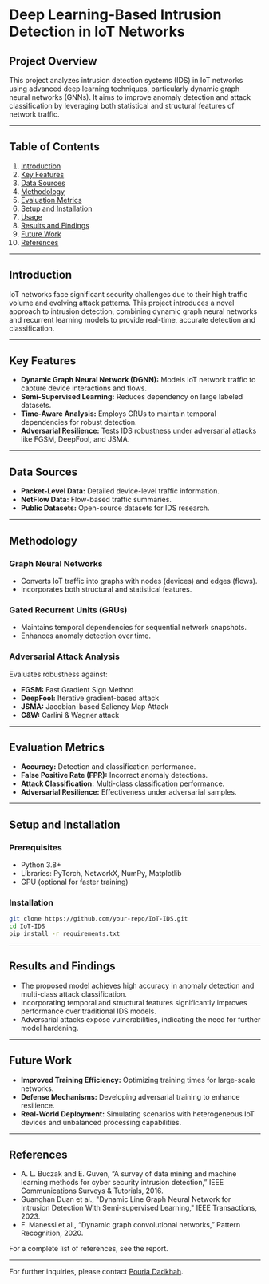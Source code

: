 # Deep Learning-Based Intrusion Detection in IoT Networks

## Project Overview

This project analyzes intrusion detection systems (IDS) in IoT networks using advanced deep learning techniques, particularly dynamic graph neural networks (GNNs). It aims to improve anomaly detection and attack classification by leveraging both statistical and structural features of network traffic.

---

## Table of Contents

1. [Introduction](#introduction)
2. [Key Features](#key-features)
3. [Data Sources](#data-sources)
4. [Methodology](#methodology)
5. [Evaluation Metrics](#evaluation-metrics)
6. [Setup and Installation](#setup-and-installation)
7. [Usage](#usage)
8. [Results and Findings](#results-and-findings)
9. [Future Work](#future-work)
10. [References](#references)

---

## Introduction

IoT networks face significant security challenges due to their high traffic volume and evolving attack patterns. This project introduces a novel approach to intrusion detection, combining dynamic graph neural networks and recurrent learning models to provide real-time, accurate detection and classification.

---

## Key Features

- **Dynamic Graph Neural Network (DGNN):** Models IoT network traffic to capture device interactions and flows.
- **Semi-Supervised Learning:** Reduces dependency on large labeled datasets.
- **Time-Aware Analysis:** Employs GRUs to maintain temporal dependencies for robust detection.
- **Adversarial Resilience:** Tests IDS robustness under adversarial attacks like FGSM, DeepFool, and JSMA.

---

## Data Sources

- **Packet-Level Data:** Detailed device-level traffic information.
- **NetFlow Data:** Flow-based traffic summaries.
- **Public Datasets:** Open-source datasets for IDS research.

---

## Methodology

### Graph Neural Networks
- Converts IoT traffic into graphs with nodes (devices) and edges (flows).
- Incorporates both structural and statistical features.

### Gated Recurrent Units (GRUs)
- Maintains temporal dependencies for sequential network snapshots.
- Enhances anomaly detection over time.

### Adversarial Attack Analysis
Evaluates robustness against:
- **FGSM:** Fast Gradient Sign Method
- **DeepFool:** Iterative gradient-based attack
- **JSMA:** Jacobian-based Saliency Map Attack
- **C&W:** Carlini & Wagner attack

---

## Evaluation Metrics

- **Accuracy:** Detection and classification performance.
- **False Positive Rate (FPR):** Incorrect anomaly detections.
- **Attack Classification:** Multi-class classification performance.
- **Adversarial Resilience:** Effectiveness under adversarial samples.

---

## Setup and Installation

### Prerequisites

- Python 3.8+
- Libraries: PyTorch, NetworkX, NumPy, Matplotlib
- GPU (optional for faster training)

### Installation

```bash
git clone https://github.com/your-repo/IoT-IDS.git
cd IoT-IDS
pip install -r requirements.txt
```
---

## Results and Findings

- The proposed model achieves high accuracy in anomaly detection and multi-class attack classification.
- Incorporating temporal and structural features significantly improves performance over traditional IDS models.
- Adversarial attacks expose vulnerabilities, indicating the need for further model hardening.

---

## Future Work

- **Improved Training Efficiency:** Optimizing training times for large-scale networks.
- **Defense Mechanisms:** Developing adversarial training to enhance resilience.
- **Real-World Deployment:** Simulating scenarios with heterogeneous IoT devices and unbalanced processing capabilities.

---

## References

- A. L. Buczak and E. Guven, “A survey of data mining and machine learning methods for cyber security intrusion detection,” IEEE Communications Surveys & Tutorials, 2016.
- Guanghan Duan et al., "Dynamic Line Graph Neural Network for Intrusion Detection With Semi-supervised Learning," IEEE Transactions, 2023.
- F. Manessi et al., “Dynamic graph convolutional networks,” Pattern Recognition, 2020.

For a complete list of references, see the report.

---

For further inquiries, please contact [Pouria Dadkhah](mailto:Pouria_dadkhah@ee.sharif.edu).

